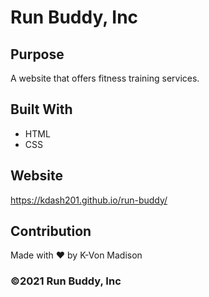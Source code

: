 # Run Buddy, Inc

## Purpose
A website that offers fitness training services. 

## Built With
* HTML
* CSS

## Website
https://kdash201.github.io/run-buddy/

## Contribution
Made with ❤️ by K-Von Madison

### ©️2021 Run Buddy, Inc 
